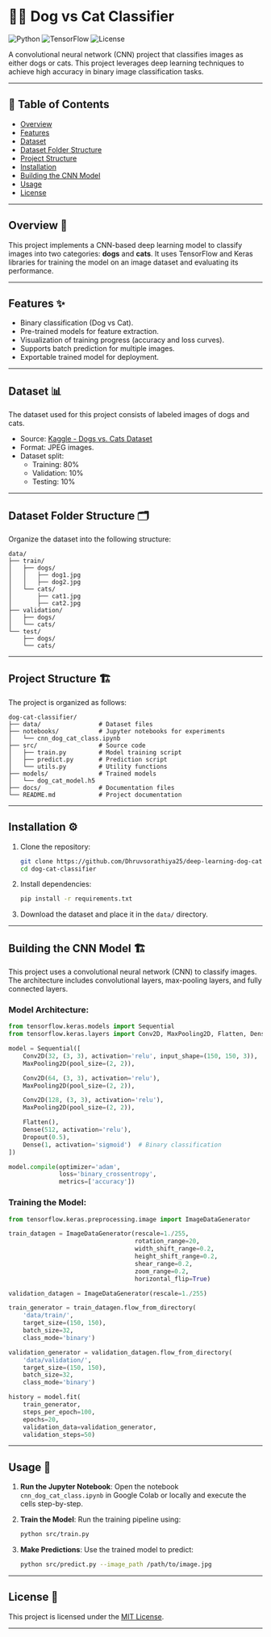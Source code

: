 # 🐶🐱 Dog vs Cat Classifier

![Python](https://img.shields.io/badge/python-3.12-blue.svg)
![TensorFlow](https://img.shields.io/badge/TensorFlow-2.x-orange.svg)
![License](https://img.shields.io/badge/license-MIT-green.svg)

A convolutional neural network (CNN) project that classifies images as either dogs or cats. This project leverages deep learning techniques to achieve high accuracy in binary image classification tasks.

---

## 📖 Table of Contents

- [Overview](#overview)
- [Features](#features)
- [Dataset](#dataset)
- [Dataset Folder Structure](#dataset-folder-structure)
- [Project Structure](#project-structure)
- [Installation](#installation)
- [Building the CNN Model](#building-the-cnn-model)
- [Usage](#usage)
- [License](#license)

---

## Overview 🌟

This project implements a CNN-based deep learning model to classify images into two categories: **dogs** and **cats**. It uses TensorFlow and Keras libraries for training the model on an image dataset and evaluating its performance.

---

## Features ✨

- Binary classification (Dog vs Cat).
- Pre-trained models for feature extraction.
- Visualization of training progress (accuracy and loss curves).
- Supports batch prediction for multiple images.
- Exportable trained model for deployment.

---

## Dataset 📊

The dataset used for this project consists of labeled images of dogs and cats.

- Source: [Kaggle - Dogs vs. Cats Dataset](https://www.kaggle.com/c/dogs-vs-cats)
- Format: JPEG images.
- Dataset split:
  - Training: 80%
  - Validation: 10%
  - Testing: 10%

---

## Dataset Folder Structure 🗂

Organize the dataset into the following structure:

```
data/
├── train/
│   ├── dogs/
│   │   ├── dog1.jpg
│   │   ├── dog2.jpg
│   └── cats/
│       ├── cat1.jpg
│       ├── cat2.jpg
├── validation/
│   ├── dogs/
│   └── cats/
└── test/
    ├── dogs/
    └── cats/
```

---

## Project Structure 🏗

The project is organized as follows:

```
dog-cat-classifier/
├── data/                # Dataset files
├── notebooks/           # Jupyter notebooks for experiments
│   └── cnn_dog_cat_class.ipynb
├── src/                 # Source code
│   ├── train.py         # Model training script
│   ├── predict.py       # Prediction script
│   └── utils.py         # Utility functions
├── models/              # Trained models
│   └── dog_cat_model.h5
├── docs/                # Documentation files
└── README.md            # Project documentation
```

---

## Installation ⚙️

1. Clone the repository:

   ```bash
   git clone https://github.com/Dhruvsorathiya25/deep-learning-dog-cat-classifier.git
   cd dog-cat-classifier
   ```

2. Install dependencies:

   ```bash
   pip install -r requirements.txt
   ```

3. Download the dataset and place it in the `data/` directory.

---

## Building the CNN Model 🏗

This project uses a convolutional neural network (CNN) to classify images. The architecture includes convolutional layers, max-pooling layers, and fully connected layers.

### Model Architecture:

```python
from tensorflow.keras.models import Sequential
from tensorflow.keras.layers import Conv2D, MaxPooling2D, Flatten, Dense, Dropout

model = Sequential([
    Conv2D(32, (3, 3), activation='relu', input_shape=(150, 150, 3)),
    MaxPooling2D(pool_size=(2, 2)),

    Conv2D(64, (3, 3), activation='relu'),
    MaxPooling2D(pool_size=(2, 2)),

    Conv2D(128, (3, 3), activation='relu'),
    MaxPooling2D(pool_size=(2, 2)),

    Flatten(),
    Dense(512, activation='relu'),
    Dropout(0.5),
    Dense(1, activation='sigmoid')  # Binary classification
])

model.compile(optimizer='adam',
              loss='binary_crossentropy',
              metrics=['accuracy'])
```

### Training the Model:

```python
from tensorflow.keras.preprocessing.image import ImageDataGenerator

train_datagen = ImageDataGenerator(rescale=1./255,
                                   rotation_range=20,
                                   width_shift_range=0.2,
                                   height_shift_range=0.2,
                                   shear_range=0.2,
                                   zoom_range=0.2,
                                   horizontal_flip=True)

validation_datagen = ImageDataGenerator(rescale=1./255)

train_generator = train_datagen.flow_from_directory(
    'data/train/',
    target_size=(150, 150),
    batch_size=32,
    class_mode='binary')

validation_generator = validation_datagen.flow_from_directory(
    'data/validation/',
    target_size=(150, 150),
    batch_size=32,
    class_mode='binary')

history = model.fit(
    train_generator,
    steps_per_epoch=100,
    epochs=20,
    validation_data=validation_generator,
    validation_steps=50)
```

---

## Usage 🚀

1. **Run the Jupyter Notebook**:
   Open the notebook `cnn_dog_cat_class.ipynb` in Google Colab or locally and execute the cells step-by-step.

2. **Train the Model**:
   Run the training pipeline using:

   ```bash
   python src/train.py
   ```

3. **Make Predictions**:
   Use the trained model to predict:
   ```bash
   python src/predict.py --image_path /path/to/image.jpg
   ```

---

## License 📝

This project is licensed under the [MIT License](LICENSE).

---
